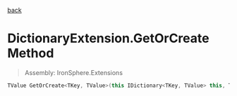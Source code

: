 ﻿

[back](/IronSphere.Extensions/types/DictionaryExtension)

# DictionaryExtension.GetOrCreate Method

> Assembly: IronSphere.Extensions

```csharp
TValue GetOrCreate<TKey, TValue>(this IDictionary<TKey, TValue> this, TKey key, Func<TKey, TValue> function);
```



 